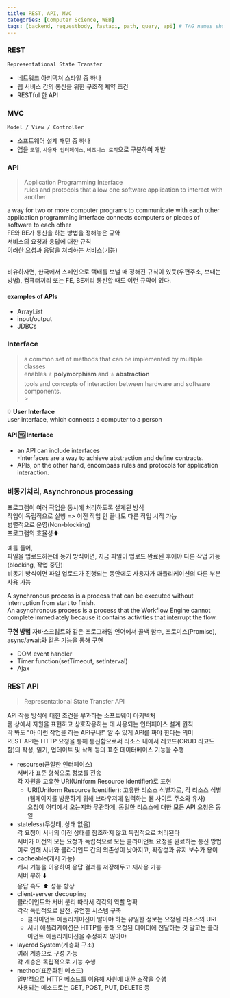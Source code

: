 ```yaml
---
title: REST, API, MVC
categories: [Computer Science, WEB]
tags: [backend, requestbody, fastapi, path, query, api] # TAG names should always be lowercase
---
```


### **REST**

`Representational State Transfer`<br>

- 네트워크 아키텍쳐 스타일 중 하나 <br>
- 웹 서비스 간의 통신을 위한 구조적 졔약 조건<br>
- RESTful 한 API<br>

### **MVC**

`Model / View / Controller`

- 소프트웨어 설계 패턴 중 하나
- 앱을 `모델`, `사용자 인터페이스`, `비즈니스 로직`으로 구분하여 개발

### **API**

> Application Programming Interface<br>
> rules and protocols that allow one software application to interact with another<br>

a way for two or more computer programs to communicate with each other <br>
application programming interface connects computers or pieces of software to each other <br>
FE와 BE가 통신을 하는 방법을 정해놓은 규약 <br>
서비스의 요청과 응답에 대한 규칙 <br>
이러한 요청과 응답을 처리하는 서비스(기능) <br>
<br>

비유하자면, 한국에서 스페인으로 택배를 보낼 때 정해진 규칙이 있듯(우편주소, 보내는 방법), 컴퓨터끼리 또는 FE, BE끼리 통신할 때도 이런 규약이 있다. <br>

#### examples of APIs

- ArrayList <br>
- input/output <br>
- JDBCs <br>

### Interface

> a common set of methods that can be implemented by multiple classes <br>
> enables ⭐️ **polymorphism** and ⭐️ **abstraction** <br>
> tools and concepts of interaction between hardware and software components. <br> > <br>

💡 **User Interface** <br>
user interface, which connects a computer to a person <br>

#### API 🆚 Interface

- an API can include interfaces <br>
  -Interfaces are a way to achieve abstraction and define contracts. <br>
- APIs, on the other hand, encompass rules and protocols for application interaction. <br>

### **비동기처리, Asynchronous processing**

프로그램이 여러 작업을 동시에 처리하도록 설계된 방식 <br>
작업이 독립적으로 실행 => 이전 작업 안 끝나도 다른 작업 시작 가능 <br>
병렬적으로 운영(Non-blocking) <br>
프로그램의 효율성⬆️ <br>

예를 들어, <br>
파일을 업로드하는데 동기 방식이면, 지금 파일이 업로드 완료된 후에야 다른 작업 가능(blocking, 작업 중단)<br>
비동기 방식이면 파일 업로드가 진행되는 동안에도 사용자가 애플리케이션의 다른 부분 사용 가능<br>

A synchronous process is a process that can be executed without interruption from start to finish. <br>
An asynchronous process is a process that the Workflow Engine cannot complete immediately because it contains activities that interrupt the flow. <br>

**구현 방법**
자바스크립트와 같은 프로그래밍 언어에서 콜백 함수, 프로미스(Promise), async/await와 같은 기능을 통해 구현 <br>

- DOM event handler <br>
- Timer function(setTimeout, setInterval) <br>
- Ajax <br>

### **REST API**

> Representational State Transfer API

API 작동 방식에 대한 조건을 부과하는 소프트웨어 아키텍처 <br>
웹 상에서 자원을 표현하고 상호작용하는 데 사용되는 인터페이스 설계 원칙 <br>
딱 봐도 "아 이런 작업을 하는 API구나!" 알 수 있게 API를 짜야 한다는 의미 <br>
REST API는 HTTP 요청을 통해 통신함으로써 리소스 내에서 레코드(CRUD 라고도 함)의 작성, 읽기, 업데이트 및 삭제 등의 표준 데이터베이스 기능을 수행 <br>

- resourse(균일한 인터페이스) <br>
  서버가 표준 형식으로 정보를 전송 <br>
  각 자원을 고유한 URI(Uniform Resource Identifier)로 표현 <br>
  - URI(Uniform Resource Identifier): 고유한 리소스 식별자로, 각 리소스 식별(웹페이지를 방문하기 위해 브라우저에 입력하는 웹 사이트 주소와 유사) <br>
    요청이 어디에서 오는지와 무관하게, 동일한 리소스에 대한 모든 API 요청은 동일 <br>
- stateless(무상태, 상태 없음) <br>
  각 요청이 서버의 이전 상태를 참조하지 않고 독립적으로 처리된다 <br>
  서버가 이전의 모든 요청과 독립적으로 모든 클라이언트 요청을 완료하는 통신 방법 <br>
  이로 인해 서버와 클라이언트 간의 의존성이 낮아지고, 확장성과 유지 보수가 용이 <br>
- cacheable(캐시 가능) <br>
  캐시 기능을 이용하여 응답 결과를 저장해두고 재사용 가능 <br>
  서버 부하 ⬇️ <br>
  응답 속도 ⬆️ 성능 향상 <br>
- client-server decoupling <br>
  클라이언트와 서버 분리 따라서 각각의 역할 명확 <br>
  각각 독립적으로 발전, 유연한 시스템 구축 <br>
  - 클라이언트 애플리케이션이 알아야 하는 유일한 정보는 요청된 리소스의 URI <br>
  - 서버 애플리케이션은 HTTP를 통해 요청된 데이터에 전달하는 것 말고는 클라이언트 애플리케이션을 수정하지 않아야 <br>
- layered System(게층화 구조) <br>
  여러 계층으로 구성 가능 <br>
  각 계층은 독립적으로 기능 수행 <br>
- method(표준화된 메소드) <br>
  일반적으로 HTTP 메소드를 이용해 자원에 대한 조작을 수행 <br>
  사용되는 메소드로는 GET, POST, PUT, DELETE 등 <br>

